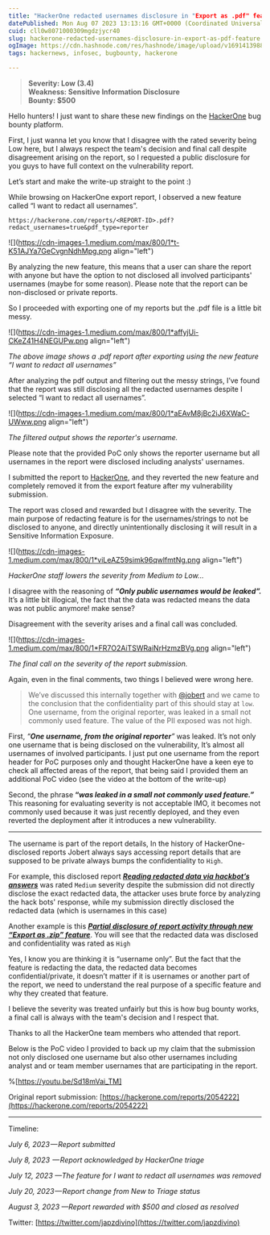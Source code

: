 ```yaml
---
title: "HackerOne redacted usernames disclosure in "Export as .pdf" feature"
datePublished: Mon Aug 07 2023 13:13:16 GMT+0000 (Coordinated Universal Time)
cuid: cll0w8071000309mgdzjycr40
slug: hackerone-redacted-usernames-disclosure-in-export-as-pdf-feature
ogImage: https://cdn.hashnode.com/res/hashnode/image/upload/v1691413988537/455a5d62-f74f-4dd0-98c7-dd556849f1c1.png
tags: hackernews, infosec, bugbounty, hackerone

---
```


> **Severity: Low (3.4)  
> Weakness: Sensitive Information Disclosure  
> Bounty: $500**

Hello hunters! I just want to share these new findings on the [HackerOne](https://medium.com/u/6f816e37be2c) bug bounty platform.

First, I just wanna let you know that I disagree with the rated severity being Low here, but I always respect the team's decision and final call despite disagreement arising on the report, so I requested a public disclosure for you guys to have full context on the vulnerability report.

Let’s start and make the write-up straight to the point :)

While browsing on HackerOne export report, I observed a new feature called “I want to redact all usernames”.

```http
https://hackerone.com/reports/<REPORT-ID>.pdf?redact_usernames=true&pdf_type=reporter
```

![](https://cdn-images-1.medium.com/max/800/1*t-K51AJYa7GeCvgnNdhMpg.png align="left")

By analyzing the new feature, this means that a user can share the report with anyone but have the option to not disclosed all involved participants' usernames (maybe for some reason). Please note that the report can be non-disclosed or private reports.

So I proceeded with exporting one of my reports but the .pdf file is a little bit messy.

![](https://cdn-images-1.medium.com/max/800/1*affyjUi-CKeZ41H4NEGUPw.png align="left")

*The above image shows a .pdf report after exporting using the new feature “I want to redact all usernames”*

After analyzing the pdf output and filtering out the messy strings, I’ve found that the report was still disclosing all the redacted usernames despite I selected “I want to redact all usernames”.

![](https://cdn-images-1.medium.com/max/800/1*aEAvM8jBc2iJ6XWaC-UWww.png align="left")

*The filtered output shows the reporter's username.*

Please note that the provided PoC only shows the reporter username but all usernames in the report were disclosed including analysts' usernames.

I submitted the report to [HackerOne](https://medium.com/u/6f816e37be2c), and they reverted the new feature and completely removed it from the export feature after my vulnerability submission.

The report was closed and rewarded but I disagree with the severity. The main purpose of redacting feature is for the usernames/strings to not be disclosed to anyone, and directly unintentionally disclosing it will result in a Sensitive Information Exposure.

![](https://cdn-images-1.medium.com/max/800/1*viLeAZ59simk96qwlfmtNg.png align="left")

*HackerOne staff lowers the severity from Medium to Low...*

I disagree with the reasoning of ***“Only public usernames would be leaked”.*** It’s a little bit illogical, the fact that the data was redacted means the data was not public anymore! make sense?

Disagreement with the severity arises and a final call was concluded.

![](https://cdn-images-1.medium.com/max/800/1*FR7O2AiTSWRaiNrHzmzBVg.png align="left")

*The final call on the severity of the report submission.*

Again, even in the final comments, two things I believed were wrong here.

> We’ve discussed this internally together with [@jobert](https://hackerone.com/jobert) and we came to the conclusion that the confidentiality part of this should stay at `low`. One username, from the original reporter, was leaked in a small not commonly used feature. The value of the PII exposed was not high.

First, *“****One username, from the original reporter****”* was leaked. It’s not only one username that is being disclosed on the vulnerability, It’s almost all usernames of involved participants. I just put one username from the report header for PoC purposes only and thought HackerOne have a keen eye to check all affected areas of the report, that being said I provided them an additional PoC video (see the video at the bottom of the write-up)

Second, the phrase **“*was leaked in a small not commonly used feature.”*** This reasoning for evaluating severity is not acceptable IMO, it becomes not commonly used because it was just recently deployed, and they even reverted the deployment after it introduces a new vulnerability.

---

The username is part of the report details, In the history of HackerOne-disclosed reports Jobert always says accessing report details that are supposed to be private always bumps the confidentiality to `High`.

For example, this disclosed report [***Reading redacted data via hackbot’s answers***](https://hackerone.com/reports/247628) was rated `Medium` severity despite the submission did not directly disclose the exact redacted data, the attacker uses brute force by analyzing the hack bots' response, while my submission directly disclosed the redacted data (which is usernames in this case)

Another example is this [***Partial disclosure of report activity through new “Export as .zip” feature***](https://hackerone.com/reports/182358). You will see that the redacted data was disclosed and confidentiality was rated as `High`

Yes, I know you are thinking it is “username only”. But the fact that the feature is redacting the data, the redacted data becomes confidential/private, it doesn’t matter if it is usernames or another part of the report, we need to understand the real purpose of a specific feature and why they created that feature.

I believe the severity was treated unfairly but this is how bug bounty works, a final call is always with the team's decision and I respect that.

Thanks to all the HackerOne team members who attended that report.

Below is the PoC video I provided to back up my claim that the submission not only disclosed one username but also other usernames including analyst and or team member usernames that are participating in the report.

%[https://youtu.be/Sd18mVai_TM] 

Original report submission: [https://hackerone.com/reports/2054222](https://hackerone.com/reports/2054222)

---

Timeline:

*July 6, 2023 — Report submitted*

*July 8, 2023  — Report acknowledged by HackerOne triage*

*July 12, 2023 —The feature for I want to redact all usernames was removed*

*July 20, 2023 — Report change from New to Triage status*

*August 3, 2023 —Report rewarded with $500 and closed as resolved*

Twitter: [https://twitter.com/japzdivino](https://twitter.com/japzdivino)